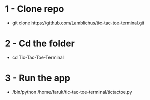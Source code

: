 # 1 - Clone repo
- git clone https://github.com/Lamblichus/tic-tac-toe-terminal.git
# 2 - Cd the folder
- cd Tic-Tac-Toe-Terminal     
# 3 - Run the app
- /bin/python /home/faruk/tic-tac-toe-terminal/tictactoe.py
